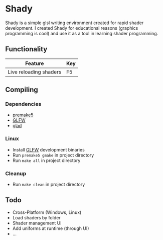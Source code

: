 # Shady
Shady is a simple glsl writing environment created for rapid shader development. I created Shady for educational reasons (graphics programming is cool) and use it
as a tool in learning shader programming.

## Functionality

|Feature|Key|
|-|-|
|Live reloading shaders| F5 |

## Compiling
### Dependencies
- [premake5](https://premake.github.io/)
- [GLFW](glfw.org)
- [glad](https://glad.dav1d.de/)

### Linux
- Install [GLFW](glfw.org) development binaries
- Run `premake5 gmake` in project directory
- Run `make all` in project directory

### Cleanup
- Run `make clean` in project directory

## Todo
- Cross-Platform (Windows, Linux)
- Load shaders by folder
- Shader management UI
- Add uniforms at runtime (through UI)
- ...
